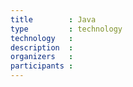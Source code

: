 ```yaml
---
title        : Java
type         : technology
technology   :
description  :
organizers   :
participants :
---
```


